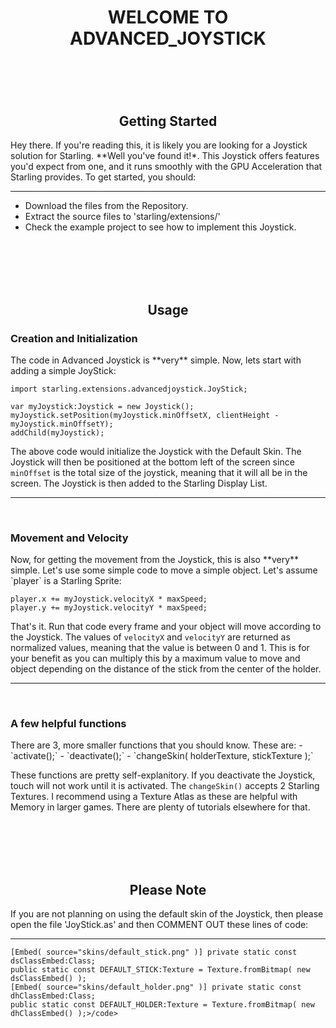 <div align="center"> <h1>WELCOME TO ADVANCED_JOYSTICK<h1> </div>
<br/><br/>

<div align="center"><h2><strong>Getting Started</strong></h2></div>
Hey there. If you're reading this, it is likely you are looking for a Joystick solution for Starling. **Well you've 
found it!*. This Joystick offers features you'd expect from one, and it runs smoothly with the GPU Acceleration that 
Starling provides. To get started, you should:

----

- Download the files from the Repository.
- Extract the source files to 'starling/extensions/'
- Check the example project to see how to implement this Joystick.

<br/><br/><br/><br/>

<div align="center"><h2><strong>Usage</strong></h2></div>

<h3>Creation and Initialization</h3>
The code in Advanced Joystick is **very** simple. Now, lets start with adding a simple JoyStick:

<pre><code>import starling.extensions.advancedjoystick.JoyStick;

var myJoystick:Joystick = new Joystick();
myJoystick.setPosition(myJoystick.minOffsetX, clientHeight - myJoystick.minOffsetY);
addChild(myJoystick);
</code></pre>

The above code would initialize the Joystick with the Default Skin. The Joystick will then be positioned at the 
bottom left of the screen since `minOffset` is the total size of the joystick, meaning that it will all be in the 
screen. The Joystick is then added to the Starling Display List.

----
<br/>
<h3>Movement and Velocity</h3>
Now, for getting the movement from the Joystick, this is also **very** simple. Let's use some simple code to move 
a simple object. Let's assume `player` is a Starling Sprite:

<pre><code>player.x += myJoystick.velocityX * maxSpeed;
player.y += myJoystick.velocityY * maxSpeed;
</code></pre>

That's it. Run that code every frame and your object will move according to the Joystick. The values of `velocityX` and 
`velocityY` are returned as normalized values, meaning that the value is between 0 and 1. This is for your benefit as 
you can multiply this by a maximum value to move and object depending on the distance of the stick from the center of 
the holder.

----
<br/>
<h3>A few helpful functions</h3>
There are 3, more smaller functions that you should know. These are:
- `activate();`
- `deactivate();`
- `changeSkin( holderTexture, stickTexture );`

These functions are pretty self-explanitory. If you deactivate the Joystick, touch will not work until it is activated. 
The `changeSkin()` accepts 2 Starling Textures. I recommend using a Texture Atlas as these are helpful with Memory in 
larger games. There are plenty of tutorials elsewhere for that.

<br/><br/><br/><br/>

<div align="center"><h2><strong>Please Note</strong></h2></div>
If you are not planning on using the default skin of the Joystick, then please open the file 'JoyStick.as' and then
COMMENT OUT these lines of code:

----

<pre><code>[Embed( source="skins/default_stick.png" )] private static const dsClassEmbed:Class;
public static const DEFAULT_STICK:Texture = Texture.fromBitmap( new dsClassEmbed() );
[Embed( source="skins/default_holder.png" )] private static const dhClassEmbed:Class;
public static const DEFAULT_HOLDER:Texture = Texture.fromBitmap( new dhClassEmbed() );>/code></pre>
